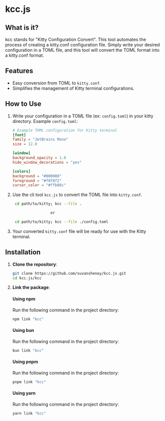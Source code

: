 # kcc.js

## What is it?

kcc stands for "Kitty Configuration Convert". This tool automates the process of creating a kitty.conf configuration file. Simply write your desired configuration in a TOML file, and this tool will convert the TOML format into a kitty.conf format.

## Features

- Easy conversion from TOML to `kitty.conf`.
- Simplifies the management of Kitty terminal configurations.

## How to Use

1. Write your configuration in a TOML file (ex: `config.toml`) in your kitty directory.
   Example `config.toml`:

   ```toml
   # Example TOML configuration for Kitty terminal
   [font]
   family = "JetBrains Mono"
   size = 12.0

   [window]
   background_opacity = 1.0
   hide_window_decorations = "yes"

   [colors]
   background = "#000000"
   foreground = "#f8f8f2"
   cursor_color = "#ffb86c"

   ```

1. Use the cli tool `kcc.js` to convert the TOML file into `kitty.conf`.

   ```bash
    cd path/to/kitty; kcc --file .   

                    or

    cd path/to/kitty; kcc --file ./config.toml
   ```

1. Your converted `kitty.conf` file will be ready for use with the Kitty terminal.

## Installation

1. **Clone the repository**:

   ```bash
   git clone https://github.com/suvanshenoy/kcc.js.git
   cd kcc.js/kcc
   ```

1. **Link the package**:

   #### Using npm

   Run the following command in the project directory:

   ```bash
   npm link "kcc"
   ```

   #### Using bun

   Run the following command in the project directory:

   ```bash
   bun link "kcc"
   ```

   #### Using pnpm

   Run the following command in the project directory:

   ```bash
   pnpm link "kcc"
   ```

   #### Using yarn

   Run the following command in the project directory:

   ```bash
   yarn link "kcc"
   ```

   
